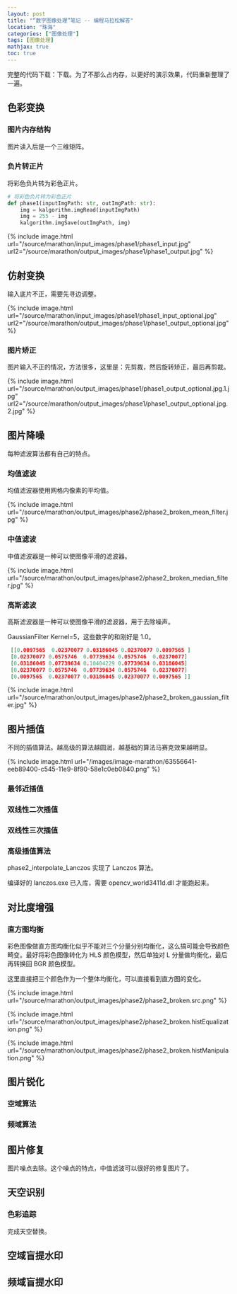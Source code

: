 ```yaml
---
layout: post
title: "“数字图像处理”笔记 -- 编程马拉松解答"
location: "珠海"
categories: ["图像处理"]
tags: [图像处理]
mathjax: true
toc: true
---
```


完整的代码下载：下载。为了不那么占内存，以更好的演示效果，代码重新整理了一遍。


## 色彩变换


### 图片内存结构

图片读入后是一个三维矩阵。


### 负片转正片

将彩色负片转为彩色正片。

```python
# 将彩色负片转为彩色正片
def phase1(inputImgPath: str, outImgPath: str):
    img = kalgorithm.imgRead(inputImgPath)
    img = 255 - img
    kalgorithm.imgSave(outImgPath, img)
```

{% include image.html url="/source/marathon/input_images/phase1/phase1_input.jpg"
url2="/source/marathon/output_images/phase1/phase1_output.jpg" %}


## 仿射变换

输入底片不正，需要先寻边调整。

{% include image.html url="/source/marathon/input_images/phase1/phase1_input_optional.jpg"
url2="/source/marathon/output_images/phase1/phase1_output_optional.jpg" %}


### 图片矫正

图片输入不正的情况，方法很多，这里是：先剪裁，然后旋转矫正，最后再剪裁。

{% include image.html url="/source/marathon/output_images/phase1/phase1_output_optional.jpg.1.jpg"
url2="/source/marathon/output_images/phase1/phase1_output_optional.jpg.2.jpg" %}


## 图片降噪

每种滤波算法都有自己的特点。


### 均值滤波

均值滤波器使用网格内像素的平均值。

{% include image.html url="/source/marathon/output_images/phase2/phase2_broken_mean_filter.jpg" %}


### 中值滤波

中值滤波器是一种可以使图像平滑的滤波器。

{% include image.html url="/source/marathon/output_images/phase2/phase2_broken_median_filter.jpg" %}


### 高斯滤波

高斯滤波器是一种可以使图像平滑的滤波器，用于去除噪声。

GaussianFilter Kernel=5，这些数字的和刚好是 1.0。

```json
 [[0.0097565  0.02370077 0.03186045 0.02370077 0.0097565 ]
 [0.02370077 0.0575746  0.07739634 0.0575746  0.02370077]
 [0.03186045 0.07739634 0.10404229 0.07739634 0.03186045]
 [0.02370077 0.0575746  0.07739634 0.0575746  0.02370077]
 [0.0097565  0.02370077 0.03186045 0.02370077 0.0097565 ]]
```

{% include image.html url="/source/marathon/output_images/phase2/phase2_broken_gaussian_filter.jpg" %}


## 图片插值

不同的插值算法。越高级的算法越圆润，越基础的算法马赛克效果越明显。

{% include image.html url="/images/image-marathon/63556641-eeb89400-c545-11e9-8f90-58e1c0eb0840.png" %}


### 最邻近插值


### 双线性二次插值


### 双线性三次插值


### 高级插值算法

phase2_interpolate_Lanczos 实现了 Lanczos 算法。

编译好的 lanczos.exe 已入库，需要 opencv_world3411d.dll 才能跑起来。


## 对比度增强


### 直方图均衡

彩色图像做直方图均衡化似乎不能对三个分量分别均衡化，这么搞可能会导致颜色畸变。最好将彩色图像转化为 HLS 颜色模型，然后单独对 L 分量做均衡化，最后再转换回 BGR 颜色模型。

这里直接把三个颜色作为一个整体均衡化，可以直接看到直方图的变化。

{% include image.html url="/source/marathon/output_images/phase2/phase2_broken.src.png" %}

{% include image.html url="/source/marathon/output_images/phase2/phase2_broken.histEqualization.png" %}

{% include image.html url="/source/marathon/output_images/phase2/phase2_broken.histManipulation.png" %}


## 图片锐化


### 空域算法


### 频域算法


## 图片修复

图片噪点去除。这个噪点的特点，中值滤波可以很好的修复图片了。


## 天空识别


### 色彩追踪

完成天空替换。


## 空域盲提水印


## 频域盲提水印
